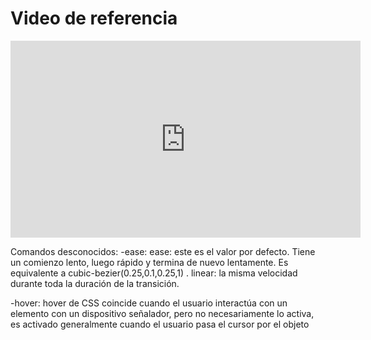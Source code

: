# Video de referencia

<iframe width="560" height="315" src="https://www.youtube.com/embed/KP398UANzfw?si=rZW8KDYi1EujsnaW" title="YouTube video player" frameborder="0" allow="accelerometer; autoplay; clipboard-write; encrypted-media; gyroscope; picture-in-picture; web-share" allowfullscreen></iframe>

Comandos desconocidos:
-ease: ease: este es el valor por defecto. Tiene un comienzo lento, luego rápido y termina de nuevo lentamente. Es equivalente a cubic-bezier(0.25,0.1,0.25,1) . linear: la misma   velocidad durante toda la duración de la transición.

-hover: hover de CSS coincide cuando el usuario interactúa con un elemento con un dispositivo señalador, pero no necesariamente lo activa, es activado generalmente cuando el usuario pasa el cursor por el objeto
